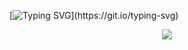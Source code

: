 [![Typing SVG](https://readme-typing-svg.herokuapp.com?font=Ubuntu&weight=500&size=22&pause=1000&color=41F709&vCenter=true&random=false&width=435&lines=My+Name+is+Daniel%2C+but+everybody+calls+me+DanielSan!)](https://git.io/typing-svg)

<p align="center">
  <img src="programming.gif" autoplay loop>
</p>